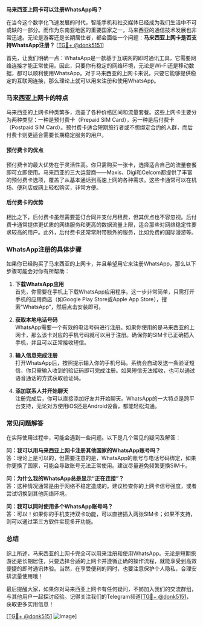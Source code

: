**马来西亚上网卡可以注册WhatsApp吗？**

在当今这个数字化飞速发展的时代，智能手机和社交媒体已经成为我们生活中不可或缺的一部分。而作为东南亚地区的重要国家之一，马来西亚的通信技术发展也非常迅速。无论是游客还是长期居住者，都会面临一个问题：**马来西亚上网卡是否支持WhatsApp注册？** [[TG💪+ @donk5151](https://t.me/s/donk5151)]

首先，让我们明确一点：WhatsApp是一款基于互联网的即时通讯工具，它需要网络连接才能正常使用。因此，只要你有稳定的网络环境，无论是Wi-Fi还是移动数据，都可以顺利使用WhatsApp。对于马来西亚的上网卡来说，只要它能够提供稳定的互联网连接，那么理论上就可以用来注册和使用WhatsApp。

### 马来西亚上网卡的特点

马来西亚的上网卡种类繁多，涵盖了各种价格区间和流量套餐。这些上网卡主要分为两种类型：一种是预付费卡（Prepaid SIM Card），另一种是后付费卡（Postpaid SIM Card）。预付费卡适合短期旅行者或不想绑定合约的人群，而后付费卡则更适合需要长期稳定服务的用户。

#### 预付费卡的优点

预付费卡的最大优势在于灵活性高。你只需购买一张卡，选择适合自己的流量套餐即可立即使用。马来西亚的三大运营商——Maxis、Digi和Celcom都提供了丰富的预付费卡选项，覆盖了从基本通话到高速上网的各种需求。这些卡通常可以在机场、便利店或网上轻松购买，非常方便。

#### 后付费卡的优势

相比之下，后付费卡虽然需要签订合同并支付月租费，但其优点也不容忽视。后付费卡通常提供更优质的网络服务和更高的数据流量上限，适合那些对网络稳定性要求较高的用户。此外，后付费卡还常常附带额外的服务，比如免费的国际漫游等。

### WhatsApp注册的具体步骤

如果你已经购买了马来西亚的上网卡，并且希望用它来注册WhatsApp，那么以下步骤可能会对你有所帮助：

1. **下载WhatsApp应用**  
   首先，你需要在手机上下载WhatsApp应用程序。这一步非常简单，只需打开手机的应用商店（如Google Play Store或Apple App Store），搜索“WhatsApp”，然后点击安装即可。

2. **获取本地电话号码**  
   WhatsApp需要一个有效的电话号码进行注册。如果你使用的是马来西亚的上网卡，那么该卡对应的手机号码就可以用于注册。确保你的SIM卡已正确插入手机，并且可以正常接收短信。

3. **输入信息完成注册**  
   打开WhatsApp后，按照提示输入你的手机号码。系统会自动发送一条验证短信，你只需输入收到的验证码即可完成注册。如果短信无法接收，也可以通过语音通话的方式获取验证码。

4. **添加联系人并开始聊天**  
   注册完成后，你可以直接添加好友并开始聊天。WhatsApp的一大特点是跨平台支持，无论对方使用iOS还是Android设备，都能轻松沟通。

### 常见问题解答

在实际使用过程中，可能会遇到一些问题。以下是几个常见的疑问及解答：

**问：我可以用马来西亚上网卡注册其他国家的WhatsApp账号吗？**  
答：理论上是可以的，但需要注意的是，WhatsApp的账号与电话号码绑定，如果你更换了国家，可能会导致账号无法正常使用。建议尽量避免频繁更换SIM卡。

**问：为什么我的WhatsApp总是显示“正在连接”？**  
答：这种情况通常是由于网络不稳定造成的。建议检查你的上网卡信号强度，或者尝试切换到其他网络环境。

**问：我可以同时使用多个WhatsApp账号吗？**  
答：可以！如果你的手机支持双卡功能，可以直接插入两张SIM卡；如果不支持，则可以通过第三方软件实现多开功能。

### 总结

综上所述，马来西亚的上网卡完全可以用来注册和使用WhatsApp。无论是短期旅游还是长期居住，只要选择合适的上网卡并遵循正确的操作流程，就能享受到高效便捷的即时通讯体验。当然，在享受便利的同时，也要注意保护个人隐私，合理安排流量使用哦！

最后提醒大家，如果你对马来西亚上网卡有任何疑问，不妨加入我们的交流群组，与其他用户一起探讨经验。记得关注我们的Telegram频道[[TG💪+ @donk5151](https://t.me/s/donk5151)，获取更多实用信息！

[[TG💪+ @donk5151](https://t.me/s/donk5151) ![Image](https://i.postimg.cc/rwNCRYN7/Snipaste-2025-04-30-17-27-05.png)]